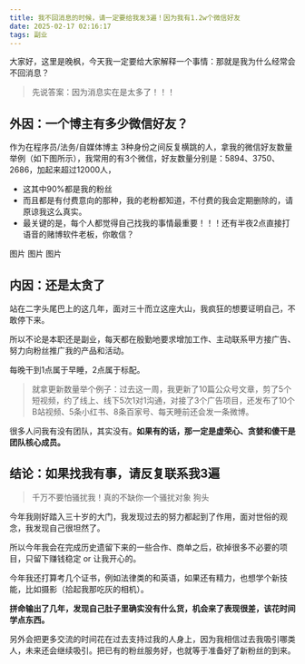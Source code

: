 ```yaml
---
title: 我不回消息的时候，请一定要给我发3遍！因为我有1.2w个微信好友
date: 2025-02-17 02:16:17
tags: 副业
---
```


大家好，这里是晚枫，今天我一定要给大家解释一个事情：那就是我为什么经常会不回消息？

> 先说答案：因为消息实在是太多了！！！

## 外因：一个博主有多少微信好友？

作为在程序员/法务/自媒体博主 3种身份之间反复横跳的人，拿我的微信好友数量举例（如下图所示），我常用的有3个微信，好友数量分别是：5894、3750、2686，加起来超过12000人，
- 这其中90%都是我的粉丝
- 而且都是有付费意向的那种，我的老粉都知道，不付费的我会定期删除的，请原谅我这么真实。
- 最关键的是，每个人都觉得自己找我的事情最重要！！！还有半夜2点直接打语音的赌博软件老板，你敢信？


图片
图片
图片

## 内因：还是太贪了

站在二字头尾巴上的这几年，面对三十而立这座大山，我疯狂的想要证明自己，不敢停下来。

所以不论是本职还是副业，每天都在殷勤地要求增加工作、主动联系甲方接广告、努力向粉丝推广我的产品和活动。

每晚干到1点属于早睡，2点属于标配。

> 就拿更新数量举个例子：过去这一周，我更新了10篇公众号文章，剪了5个短视频，约了线上、线下5次1对1沟通，对接了3个广告项目，还发布了10个B站视频、5条小红书、8条百家号、每天睡前还会发一条微博。

很多人问我有没有团队，其实没有。**如果有的话，那一定是虚荣心、贪婪和傻干是团队核心成员。**

## 结论：如果找我有事，请反复联系我3遍

> 千万不要怕骚扰我！真的不缺你一个骚扰对象 狗头

今年我刚好踏入三十岁的大门，我发现过去的努力都起到了作用，面对世俗的观念，我发现自己很坦然了。

所以今年我会在完成历史遗留下来的一些合作、商单之后，砍掉很多不必要的项目，只留下赚钱稳定 or 让我开心的。

今年我还打算考几个证书，例如法律类的和英语，如果还有精力，也想学个新技能，比如摄影（拾起我那吃灰的相机）。

**拼命输出了几年，发现自己肚子里确实没有什么货，机会来了表现很差，该花时间学点东西。**

另外会把更多交流的时间花在过去支持过我的人身上，因为我相信过去我吸引哪类人，未来还会继续吸引。把已有的粉丝服务好，也就等于准备好了新粉丝的到来。


